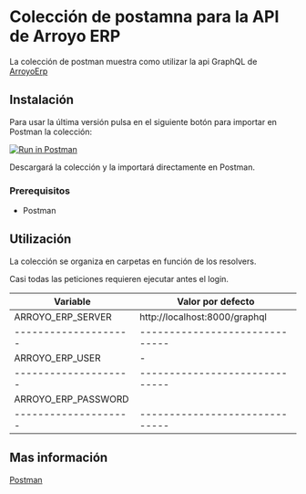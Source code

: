 # Colección de postamna para la API de Arroyo ERP

La colección de postman muestra como utilizar la api GraphQL de [ArroyoErp](https://github.com/soker90/arroyo-erp-server)

## Instalación

Para usar la última versión pulsa en el siguiente botón para importar en Postman la colección:

[![Run in Postman](https://s3.amazonaws.com/postman-static/run-button.png)](https://www.getpostman.com/collections/52070fc9713350bbd020)

Descargará la colección y la importará directamente en Postman.

### Prerequisitos

- Postman

## Utilización

La colección se organiza en carpetas en función de los resolvers.

Casi todas las peticiones requieren ejecutar antes el login.


|Variable            |Valor por defecto             |
|--------------------|------------------------------|
|ARROYO_ERP_SERVER   |http://localhost:8000/graphql |
|--------------------|------------------------------|
|ARROYO_ERP_USER     |-                             |
|--------------------|------------------------------|
|ARROYO_ERP_PASSWORD |                              |
|--------------------|------------------------------|

## Mas información

[Postman](https://www.getpostman.com/)
